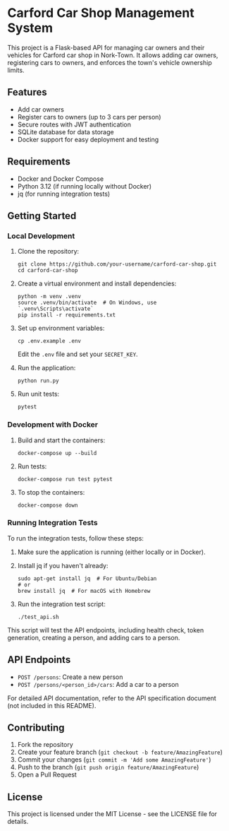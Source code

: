 # Carford Car Shop Management System

This project is a Flask-based API for managing car owners and their vehicles for Carford car shop in Nork-Town. It allows adding car owners, registering cars to owners, and enforces the town's vehicle ownership limits.

## Features

- Add car owners
- Register cars to owners (up to 3 cars per person)
- Secure routes with JWT authentication
- SQLite database for data storage
- Docker support for easy deployment and testing

## Requirements

- Docker and Docker Compose
- Python 3.12 (if running locally without Docker)
- jq (for running integration tests)

## Getting Started

### Local Development

1. Clone the repository:
   ```
   git clone https://github.com/your-username/carford-car-shop.git
   cd carford-car-shop
   ```

2. Create a virtual environment and install dependencies:
   ```
   python -m venv .venv
   source .venv/bin/activate  # On Windows, use `.venv\Scripts\activate`
   pip install -r requirements.txt
   ```

3. Set up environment variables:
   ```
   cp .env.example .env
   ```
   Edit the `.env` file and set your `SECRET_KEY`.

4. Run the application:
   ```
   python run.py
   ```

5. Run unit tests:
   ```
   pytest
   ```

### Development with Docker

1. Build and start the containers:
   ```
   docker-compose up --build
   ```

2. Run tests:
   ```
   docker-compose run test pytest
   ```

3. To stop the containers:
   ```
   docker-compose down
   ```

### Running Integration Tests

To run the integration tests, follow these steps:

1. Make sure the application is running (either locally or in Docker).

2. Install jq if you haven't already:
   ```
   sudo apt-get install jq  # For Ubuntu/Debian
   # or
   brew install jq  # For macOS with Homebrew
   ```

3. Run the integration test script:
   ```
   ./test_api.sh
   ```

This script will test the API endpoints, including health check, token generation, creating a person, and adding cars to a person.

## API Endpoints

- `POST /persons`: Create a new person
- `POST /persons/<person_id>/cars`: Add a car to a person

For detailed API documentation, refer to the API specification document (not included in this README).

## Contributing

1. Fork the repository
2. Create your feature branch (`git checkout -b feature/AmazingFeature`)
3. Commit your changes (`git commit -m 'Add some AmazingFeature'`)
4. Push to the branch (`git push origin feature/AmazingFeature`)
5. Open a Pull Request

## License

This project is licensed under the MIT License - see the LICENSE file for details.
